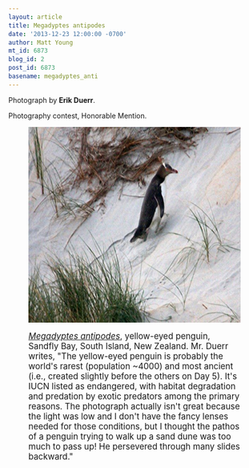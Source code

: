 ```yaml
---
layout: article
title: Megadyptes antipodes
date: '2013-12-23 12:00:00 -0700'
author: Matt Young
mt_id: 6873
blog_id: 2
post_id: 6873
basename: megadyptes_anti
---
```

Photograph by **Erik Duerr**. 

Photography contest, Honorable Mention. 

<figure>
<img src="/uploads/2013/Duerr.Megadyptes_antipodes_1.jpg" alt="Duerr.Megadyptes_antipodes_1.jpg" width="600" height="390" />
<figcaption markdown="span">

<big>[_Megadyptes antipodes_](http://www.birdlife.org/datazone/speciesfactsheet.php?id=3859), yellow-eyed penguin, Sandfly Bay, South Island, New Zealand. Mr. Duerr writes, "The yellow-eyed penguin is probably the world's rarest (population ~4000) and most ancient (i.e., created slightly before the others on  Day 5). It's IUCN listed as endangered, with habitat degradation and  predation by exotic predators among the primary reasons.  The  photograph actually isn't great because the light was low and I don't  have the fancy lenses needed for those conditions, but I thought the pathos of a penguin trying to walk up a sand dune was too much to  pass up!  He persevered through many slides backward."</big>

</figcaption>
</figure>
